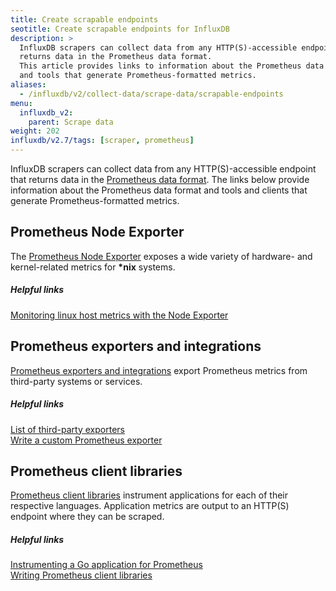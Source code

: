 ```yaml
---
title: Create scrapable endpoints
seotitle: Create scrapable endpoints for InfluxDB
description: >
  InfluxDB scrapers can collect data from any HTTP(S)-accessible endpoint that
  returns data in the Prometheus data format.
  This article provides links to information about the Prometheus data format
  and tools that generate Prometheus-formatted metrics.
aliases:
  - /influxdb/v2/collect-data/scrape-data/scrapable-endpoints
menu:
  influxdb_v2:
    parent: Scrape data
weight: 202
influxdb/v2.7/tags: [scraper, prometheus]
---
```


InfluxDB scrapers can collect data from any HTTP(S)-accessible endpoint that returns data
in the [Prometheus data format](https://prometheus.io/docs/instrumenting/exposition_formats/).
The links below provide information about the Prometheus data format and tools
and clients that generate Prometheus-formatted metrics.

## Prometheus Node Exporter
The [Prometheus Node Exporter](https://github.com/prometheus/node_exporter) exposes
a wide variety of hardware- and kernel-related metrics for **\*nix** systems.

##### Helpful links
[Monitoring linux host metrics with the Node Exporter](https://prometheus.io/docs/guides/node-exporter/)  

## Prometheus exporters and integrations
[Prometheus exporters and integrations](https://prometheus.io/docs/instrumenting/exporters/)
export Prometheus metrics from third-party systems or services.

##### Helpful links
[List of third-party exporters](https://prometheus.io/docs/instrumenting/exporters/#third-party-exporters)  
[Write a custom Prometheus exporter](https://prometheus.io/docs/instrumenting/writing_exporters/)  

## Prometheus client libraries
[Prometheus client libraries](https://prometheus.io/docs/instrumenting/clientlibs/)
instrument applications for each of their respective languages.
Application metrics are output to an HTTP(S) endpoint where they can be scraped.

##### Helpful links
[Instrumenting a Go application for Prometheus](https://prometheus.io/docs/guides/go-application/)  
[Writing Prometheus client libraries](https://prometheus.io/docs/instrumenting/writing_clientlibs/)  
